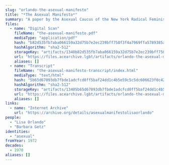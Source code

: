 ```yaml
---
slug: "orlando-the-asexual-manifesto"
title: "*The Asexual Manifesto*"
summary: "A paper by the Asexual Caucus of the New York Radical Feminists"
files:
  - name: "Digital Scan"
    fileName: "the-asexual-manifesto.pdf"
    mediaType: "application/pdf"
    hash: "b82d535fb7aba066159a32d75b7e2ec239bff750f3f4a7969ffa5789385a02addba2239efae79c83d750b798e61cae4b5048a66784c3f141cf5bb16949d83083"
    hashAlgorithm: "sha2-512"
    storageKey: "artifacts/1340b82d535fb7aba066159a32d75b7e2ec239bff750f3f4a7969ffa5789385a02addba2239efae79c83d750b798e61cae4b5048a66784c3f141cf5bb16949d83083"
    url: "https://files.acearchive.lgbt/artifacts/orlando-the-asexual-manifesto/the-asexual-manifesto.pdf"
    aliases: []
  - name: "Transcript"
    fileName: "the-asexual-manifesto-transcript/index.html"
    mediaType: "text/html"
    hash: "5b65d67093db7fbde1adcfcd0ff5baf24dd1c4b5e59c5c5dc606623f0c42622dedbd5646bce30b8e8531ad47820470be257c37b091753fcea0951946395bb68f"
    hashAlgorithm: "sha2-512"
    storageKey: "artifacts/13405b65d67093db7fbde1adcfcd0ff5baf24dd1c4b5e59c5c5dc606623f0c42622dedbd5646bce30b8e8531ad47820470be257c37b091753fcea0951946395bb68f"
    url: "https://files.acearchive.lgbt/artifacts/orlando-the-asexual-manifesto/the-asexual-manifesto-transcript/index.html"
    aliases: []
links:
  - name: "Internet Archive"
    url: "https://archive.org/details/asexualmanifestolisaorlando"
people:
  - "Lisa Orlando"
  - "Barbara Getz"
identities:
  - "asexual"
fromYear: 1972
decades:
  - 1970
aliases: []
---
```

